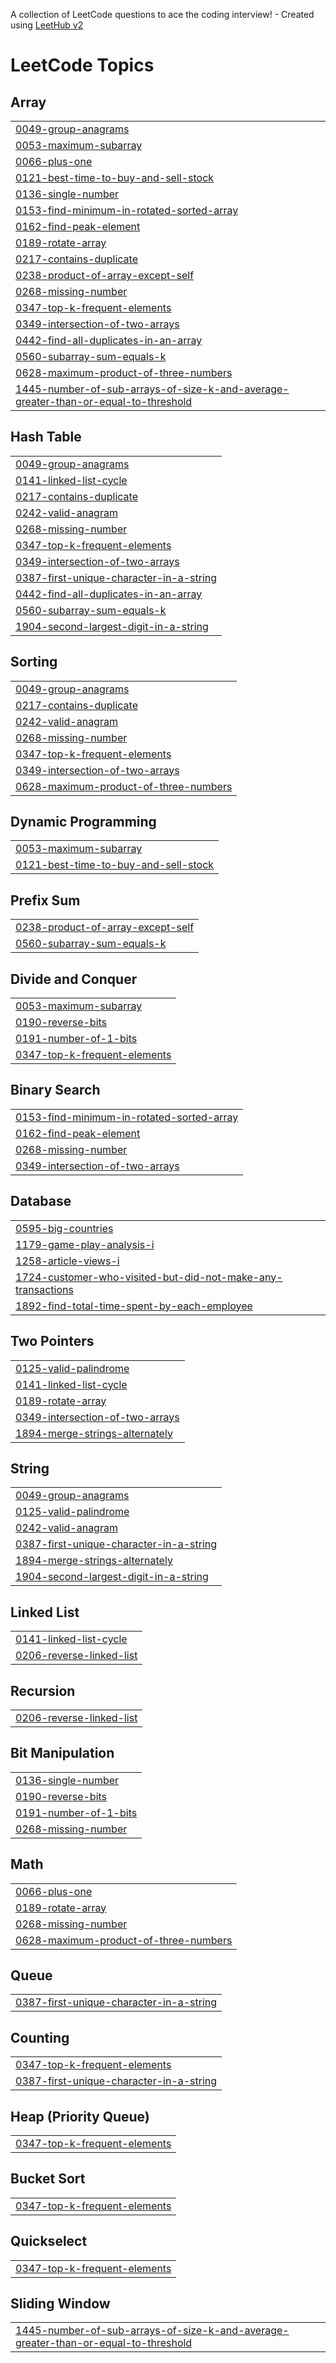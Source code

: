 A collection of LeetCode questions to ace the coding interview! - Created using [LeetHub v2](https://github.com/arunbhardwaj/LeetHub-2.0)
<!---LeetCode Topics Start-->
# LeetCode Topics
## Array
|  |
| ------- |
| [0049-group-anagrams](https://github.com/Shristy-stack/Leetcode-DSA-Using-Python/tree/master/0049-group-anagrams) |
| [0053-maximum-subarray](https://github.com/Shristy-stack/Leetcode-DSA-Using-Python/tree/master/0053-maximum-subarray) |
| [0066-plus-one](https://github.com/Shristy-stack/Leetcode-DSA-Using-Python/tree/master/0066-plus-one) |
| [0121-best-time-to-buy-and-sell-stock](https://github.com/Shristy-stack/Leetcode-DSA-Using-Python/tree/master/0121-best-time-to-buy-and-sell-stock) |
| [0136-single-number](https://github.com/Shristy-stack/Leetcode-DSA-Using-Python/tree/master/0136-single-number) |
| [0153-find-minimum-in-rotated-sorted-array](https://github.com/Shristy-stack/Leetcode-DSA-Using-Python/tree/master/0153-find-minimum-in-rotated-sorted-array) |
| [0162-find-peak-element](https://github.com/Shristy-stack/Leetcode-DSA-Using-Python/tree/master/0162-find-peak-element) |
| [0189-rotate-array](https://github.com/Shristy-stack/Leetcode-DSA-Using-Python/tree/master/0189-rotate-array) |
| [0217-contains-duplicate](https://github.com/Shristy-stack/Leetcode-DSA-Using-Python/tree/master/0217-contains-duplicate) |
| [0238-product-of-array-except-self](https://github.com/Shristy-stack/Leetcode-DSA-Using-Python/tree/master/0238-product-of-array-except-self) |
| [0268-missing-number](https://github.com/Shristy-stack/Leetcode-DSA-Using-Python/tree/master/0268-missing-number) |
| [0347-top-k-frequent-elements](https://github.com/Shristy-stack/Leetcode-DSA-Using-Python/tree/master/0347-top-k-frequent-elements) |
| [0349-intersection-of-two-arrays](https://github.com/Shristy-stack/Leetcode-DSA-Using-Python/tree/master/0349-intersection-of-two-arrays) |
| [0442-find-all-duplicates-in-an-array](https://github.com/Shristy-stack/Leetcode-DSA-Using-Python/tree/master/0442-find-all-duplicates-in-an-array) |
| [0560-subarray-sum-equals-k](https://github.com/Shristy-stack/Leetcode-DSA-Using-Python/tree/master/0560-subarray-sum-equals-k) |
| [0628-maximum-product-of-three-numbers](https://github.com/Shristy-stack/Leetcode-DSA-Using-Python/tree/master/0628-maximum-product-of-three-numbers) |
| [1445-number-of-sub-arrays-of-size-k-and-average-greater-than-or-equal-to-threshold](https://github.com/Shristy-stack/Leetcode-DSA-Using-Python/tree/master/1445-number-of-sub-arrays-of-size-k-and-average-greater-than-or-equal-to-threshold) |
## Hash Table
|  |
| ------- |
| [0049-group-anagrams](https://github.com/Shristy-stack/Leetcode-DSA-Using-Python/tree/master/0049-group-anagrams) |
| [0141-linked-list-cycle](https://github.com/Shristy-stack/Leetcode-DSA-Using-Python/tree/master/0141-linked-list-cycle) |
| [0217-contains-duplicate](https://github.com/Shristy-stack/Leetcode-DSA-Using-Python/tree/master/0217-contains-duplicate) |
| [0242-valid-anagram](https://github.com/Shristy-stack/Leetcode-DSA-Using-Python/tree/master/0242-valid-anagram) |
| [0268-missing-number](https://github.com/Shristy-stack/Leetcode-DSA-Using-Python/tree/master/0268-missing-number) |
| [0347-top-k-frequent-elements](https://github.com/Shristy-stack/Leetcode-DSA-Using-Python/tree/master/0347-top-k-frequent-elements) |
| [0349-intersection-of-two-arrays](https://github.com/Shristy-stack/Leetcode-DSA-Using-Python/tree/master/0349-intersection-of-two-arrays) |
| [0387-first-unique-character-in-a-string](https://github.com/Shristy-stack/Leetcode-DSA-Using-Python/tree/master/0387-first-unique-character-in-a-string) |
| [0442-find-all-duplicates-in-an-array](https://github.com/Shristy-stack/Leetcode-DSA-Using-Python/tree/master/0442-find-all-duplicates-in-an-array) |
| [0560-subarray-sum-equals-k](https://github.com/Shristy-stack/Leetcode-DSA-Using-Python/tree/master/0560-subarray-sum-equals-k) |
| [1904-second-largest-digit-in-a-string](https://github.com/Shristy-stack/Leetcode-DSA-Using-Python/tree/master/1904-second-largest-digit-in-a-string) |
## Sorting
|  |
| ------- |
| [0049-group-anagrams](https://github.com/Shristy-stack/Leetcode-DSA-Using-Python/tree/master/0049-group-anagrams) |
| [0217-contains-duplicate](https://github.com/Shristy-stack/Leetcode-DSA-Using-Python/tree/master/0217-contains-duplicate) |
| [0242-valid-anagram](https://github.com/Shristy-stack/Leetcode-DSA-Using-Python/tree/master/0242-valid-anagram) |
| [0268-missing-number](https://github.com/Shristy-stack/Leetcode-DSA-Using-Python/tree/master/0268-missing-number) |
| [0347-top-k-frequent-elements](https://github.com/Shristy-stack/Leetcode-DSA-Using-Python/tree/master/0347-top-k-frequent-elements) |
| [0349-intersection-of-two-arrays](https://github.com/Shristy-stack/Leetcode-DSA-Using-Python/tree/master/0349-intersection-of-two-arrays) |
| [0628-maximum-product-of-three-numbers](https://github.com/Shristy-stack/Leetcode-DSA-Using-Python/tree/master/0628-maximum-product-of-three-numbers) |
## Dynamic Programming
|  |
| ------- |
| [0053-maximum-subarray](https://github.com/Shristy-stack/Leetcode-DSA-Using-Python/tree/master/0053-maximum-subarray) |
| [0121-best-time-to-buy-and-sell-stock](https://github.com/Shristy-stack/Leetcode-DSA-Using-Python/tree/master/0121-best-time-to-buy-and-sell-stock) |
## Prefix Sum
|  |
| ------- |
| [0238-product-of-array-except-self](https://github.com/Shristy-stack/Leetcode-DSA-Using-Python/tree/master/0238-product-of-array-except-self) |
| [0560-subarray-sum-equals-k](https://github.com/Shristy-stack/Leetcode-DSA-Using-Python/tree/master/0560-subarray-sum-equals-k) |
## Divide and Conquer
|  |
| ------- |
| [0053-maximum-subarray](https://github.com/Shristy-stack/Leetcode-DSA-Using-Python/tree/master/0053-maximum-subarray) |
| [0190-reverse-bits](https://github.com/Shristy-stack/Leetcode-DSA-Using-Python/tree/master/0190-reverse-bits) |
| [0191-number-of-1-bits](https://github.com/Shristy-stack/Leetcode-DSA-Using-Python/tree/master/0191-number-of-1-bits) |
| [0347-top-k-frequent-elements](https://github.com/Shristy-stack/Leetcode-DSA-Using-Python/tree/master/0347-top-k-frequent-elements) |
## Binary Search
|  |
| ------- |
| [0153-find-minimum-in-rotated-sorted-array](https://github.com/Shristy-stack/Leetcode-DSA-Using-Python/tree/master/0153-find-minimum-in-rotated-sorted-array) |
| [0162-find-peak-element](https://github.com/Shristy-stack/Leetcode-DSA-Using-Python/tree/master/0162-find-peak-element) |
| [0268-missing-number](https://github.com/Shristy-stack/Leetcode-DSA-Using-Python/tree/master/0268-missing-number) |
| [0349-intersection-of-two-arrays](https://github.com/Shristy-stack/Leetcode-DSA-Using-Python/tree/master/0349-intersection-of-two-arrays) |
## Database
|  |
| ------- |
| [0595-big-countries](https://github.com/Shristy-stack/Leetcode-DSA-Using-Python/tree/master/0595-big-countries) |
| [1179-game-play-analysis-i](https://github.com/Shristy-stack/Leetcode-DSA-Using-Python/tree/master/1179-game-play-analysis-i) |
| [1258-article-views-i](https://github.com/Shristy-stack/Leetcode-DSA-Using-Python/tree/master/1258-article-views-i) |
| [1724-customer-who-visited-but-did-not-make-any-transactions](https://github.com/Shristy-stack/Leetcode-DSA-Using-Python/tree/master/1724-customer-who-visited-but-did-not-make-any-transactions) |
| [1892-find-total-time-spent-by-each-employee](https://github.com/Shristy-stack/Leetcode-DSA-Using-Python/tree/master/1892-find-total-time-spent-by-each-employee) |
## Two Pointers
|  |
| ------- |
| [0125-valid-palindrome](https://github.com/Shristy-stack/Leetcode-DSA-Using-Python/tree/master/0125-valid-palindrome) |
| [0141-linked-list-cycle](https://github.com/Shristy-stack/Leetcode-DSA-Using-Python/tree/master/0141-linked-list-cycle) |
| [0189-rotate-array](https://github.com/Shristy-stack/Leetcode-DSA-Using-Python/tree/master/0189-rotate-array) |
| [0349-intersection-of-two-arrays](https://github.com/Shristy-stack/Leetcode-DSA-Using-Python/tree/master/0349-intersection-of-two-arrays) |
| [1894-merge-strings-alternately](https://github.com/Shristy-stack/Leetcode-DSA-Using-Python/tree/master/1894-merge-strings-alternately) |
## String
|  |
| ------- |
| [0049-group-anagrams](https://github.com/Shristy-stack/Leetcode-DSA-Using-Python/tree/master/0049-group-anagrams) |
| [0125-valid-palindrome](https://github.com/Shristy-stack/Leetcode-DSA-Using-Python/tree/master/0125-valid-palindrome) |
| [0242-valid-anagram](https://github.com/Shristy-stack/Leetcode-DSA-Using-Python/tree/master/0242-valid-anagram) |
| [0387-first-unique-character-in-a-string](https://github.com/Shristy-stack/Leetcode-DSA-Using-Python/tree/master/0387-first-unique-character-in-a-string) |
| [1894-merge-strings-alternately](https://github.com/Shristy-stack/Leetcode-DSA-Using-Python/tree/master/1894-merge-strings-alternately) |
| [1904-second-largest-digit-in-a-string](https://github.com/Shristy-stack/Leetcode-DSA-Using-Python/tree/master/1904-second-largest-digit-in-a-string) |
## Linked List
|  |
| ------- |
| [0141-linked-list-cycle](https://github.com/Shristy-stack/Leetcode-DSA-Using-Python/tree/master/0141-linked-list-cycle) |
| [0206-reverse-linked-list](https://github.com/Shristy-stack/Leetcode-DSA-Using-Python/tree/master/0206-reverse-linked-list) |
## Recursion
|  |
| ------- |
| [0206-reverse-linked-list](https://github.com/Shristy-stack/Leetcode-DSA-Using-Python/tree/master/0206-reverse-linked-list) |
## Bit Manipulation
|  |
| ------- |
| [0136-single-number](https://github.com/Shristy-stack/Leetcode-DSA-Using-Python/tree/master/0136-single-number) |
| [0190-reverse-bits](https://github.com/Shristy-stack/Leetcode-DSA-Using-Python/tree/master/0190-reverse-bits) |
| [0191-number-of-1-bits](https://github.com/Shristy-stack/Leetcode-DSA-Using-Python/tree/master/0191-number-of-1-bits) |
| [0268-missing-number](https://github.com/Shristy-stack/Leetcode-DSA-Using-Python/tree/master/0268-missing-number) |
## Math
|  |
| ------- |
| [0066-plus-one](https://github.com/Shristy-stack/Leetcode-DSA-Using-Python/tree/master/0066-plus-one) |
| [0189-rotate-array](https://github.com/Shristy-stack/Leetcode-DSA-Using-Python/tree/master/0189-rotate-array) |
| [0268-missing-number](https://github.com/Shristy-stack/Leetcode-DSA-Using-Python/tree/master/0268-missing-number) |
| [0628-maximum-product-of-three-numbers](https://github.com/Shristy-stack/Leetcode-DSA-Using-Python/tree/master/0628-maximum-product-of-three-numbers) |
## Queue
|  |
| ------- |
| [0387-first-unique-character-in-a-string](https://github.com/Shristy-stack/Leetcode-DSA-Using-Python/tree/master/0387-first-unique-character-in-a-string) |
## Counting
|  |
| ------- |
| [0347-top-k-frequent-elements](https://github.com/Shristy-stack/Leetcode-DSA-Using-Python/tree/master/0347-top-k-frequent-elements) |
| [0387-first-unique-character-in-a-string](https://github.com/Shristy-stack/Leetcode-DSA-Using-Python/tree/master/0387-first-unique-character-in-a-string) |
## Heap (Priority Queue)
|  |
| ------- |
| [0347-top-k-frequent-elements](https://github.com/Shristy-stack/Leetcode-DSA-Using-Python/tree/master/0347-top-k-frequent-elements) |
## Bucket Sort
|  |
| ------- |
| [0347-top-k-frequent-elements](https://github.com/Shristy-stack/Leetcode-DSA-Using-Python/tree/master/0347-top-k-frequent-elements) |
## Quickselect
|  |
| ------- |
| [0347-top-k-frequent-elements](https://github.com/Shristy-stack/Leetcode-DSA-Using-Python/tree/master/0347-top-k-frequent-elements) |
## Sliding Window
|  |
| ------- |
| [1445-number-of-sub-arrays-of-size-k-and-average-greater-than-or-equal-to-threshold](https://github.com/Shristy-stack/Leetcode-DSA-Using-Python/tree/master/1445-number-of-sub-arrays-of-size-k-and-average-greater-than-or-equal-to-threshold) |
<!---LeetCode Topics End-->